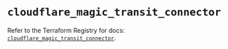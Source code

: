# `cloudflare_magic_transit_connector`

Refer to the Terraform Registry for docs: [`cloudflare_magic_transit_connector`](https://registry.terraform.io/providers/cloudflare/cloudflare/5.4.0/docs/resources/magic_transit_connector).

